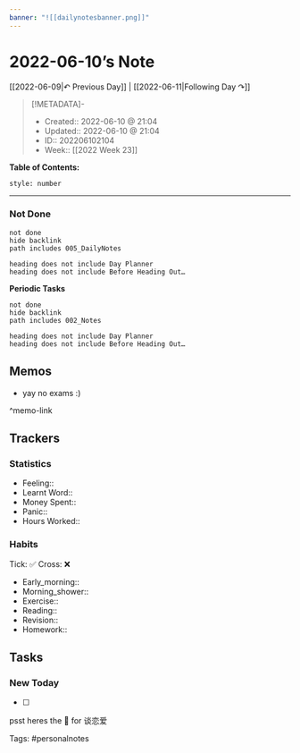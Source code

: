 ```yaml
---
banner: "![[dailynotesbanner.png]]"
---
```


# 2022-06-10’s Note

[[2022-06-09|↶ Previous Day]] | [[2022-06-11|Following Day ↷]]

> [!METADATA]-
> - Created:: 2022-06-10 @ 21:04
> - Updated:: 2022-06-10 @ 21:04
> - ID:: 202206102104
> - Week:: [[2022 Week 23]]

**Table of Contents:**
```toc
style: number
```

___
### Not Done
```tasks
not done
hide backlink
path includes 005_DailyNotes

heading does not include Day Planner
heading does not include Before Heading Out…
```
**Periodic Tasks**
```tasks
not done
hide backlink
path includes 002_Notes

heading does not include Day Planner
heading does not include Before Heading Out…
```
## Memos
- yay no exams :)

^memo-link

## Trackers
### Statistics
- Feeling:: 
- Learnt Word:: 
- Money Spent:: 
- Panic:: 
- Hours Worked:: 

### Habits

Tick: ✅ Cross: ❌

- Early_morning:: 
- Morning_shower:: 
- Exercise:: 
- Reading:: 
- Revision:: 
- Homework:: 

## Tasks
### New Today
- [ ]


psst heres the 📅 for 谈恋爱


Tags: #personalnotes 
